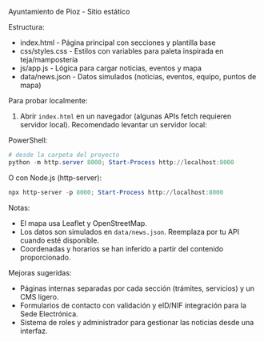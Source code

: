 Ayuntamiento de Pioz - Sitio estático

Estructura:
- index.html - Página principal con secciones y plantilla base
- css/styles.css - Estilos con variables para paleta inspirada en teja/mampostería
- js/app.js - Lógica para cargar noticias, eventos y mapa
- data/news.json - Datos simulados (noticias, eventos, equipo, puntos de mapa)

Para probar localmente:
1. Abrir `index.html` en un navegador (algunas APIs fetch requieren servidor local). Recomendado levantar un servidor local: 

PowerShell:

```powershell
# desde la carpeta del proyecto
python -m http.server 8000; Start-Process http://localhost:8000
```

O con Node.js (http-server):

```powershell
npx http-server -p 8000; Start-Process http://localhost:8000
```

Notas:
- El mapa usa Leaflet y OpenStreetMap.
- Los datos son simulados en `data/news.json`. Reemplaza por tu API cuando esté disponible.
- Coordenadas y horarios se han inferido a partir del contenido proporcionado.

Mejoras sugeridas:
- Páginas internas separadas por cada sección (trámites, servicios) y un CMS ligero.
- Formularios de contacto con validación y eID/NIF integración para la Sede Electrónica.
- Sistema de roles y administrador para gestionar las noticias desde una interfaz.
